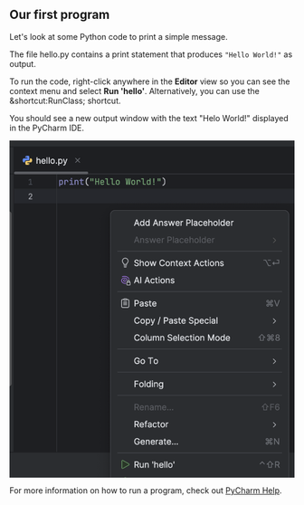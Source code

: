 ## Our first program

Let's look at some Python code to print a simple message.

The file hello.py contains a print statement that produces `"Hello World!"` as  output.

To run the code, right-click anywhere in the **Editor** view so you can see the context menu and select **Run 'hello'**.
Alternatively, you can use the &shortcut:RunClass; shortcut. 

You should see a new output window with the text "Helo World!" displayed in the PyCharm IDE.

<style>
img {
  display: block;
  margin-left: auto;
  margin-right: auto;
}
</style>
<img src="run_dark.png" class="center" width=600>

For more information on how to run a program, check out [PyCharm Help](https://www.jetbrains.com/help/pycharm/running-and-rerunning-applications.html).